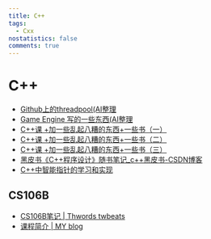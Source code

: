 ```yaml
---
title: C++
tags:
  - Cxx
nostatistics: false
comments: true
---
```


# C++

- [Github上的threadpool(AI整理](https://alicecooo.github.io/2025/02/06/Threadpool/)
- [Game Engine 写的一些东西(AI整理](https://alicecooo.github.io/2025/02/06/Game%20Engine/)
- [C++课 +加一些乱起八糟的东西+一些书（一）](https://alicecooo.github.io/2025/02/08/C++\(%E4%B8%80\)%C2%B7/)
- [C++课 +加一些乱起八糟的东西+一些书（二）](https://alicecooo.github.io/2025/02/08/C++\(%E4%BA%8C\)/)
- [C++课 +加一些乱起八糟的东西+一些书（三）](https://alicecooo.github.io/2025/02/08/C++\%E4%B8%89%EF%BC%89/)
- [黑皮书《C++程序设计》随书笔记\_c++黑皮书-CSDN博客](https://blog.csdn.net/2303_79170920/article/details/141004421?spm=1001.2014.3001.5501)
- [C++中智能指针的学习和实现](https://www.li-zheng.icu/markdown/Computer/C++/Modern_C++/%E6%99%BA%E8%83%BD%E6%8C%87%E9%92%88.html)

## CS106B

- [CS106B笔记 \| Thwords twbeats](https://alicecooo.github.io/2025/02/04/CS106B%E7%AC%94%E8%AE%B0/)
- [课程简介 \| MY blog](https://www.li-zheng.icu/markdown/OpenCourse/CS106B/CS106B_InFo.html)